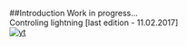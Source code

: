 ##Introduction
Work in progress... </br>
Controling lightning [last edition - 11.02.2017] <br/>
[![yt](https://cloud.githubusercontent.com/assets/19840443/22848806/60ce5d3a-eff7-11e6-962b-1eb8b3226484.png)](https://www.youtube.com/watch?v=ENLg9lNJ2cQ&feature=youtu.be)
